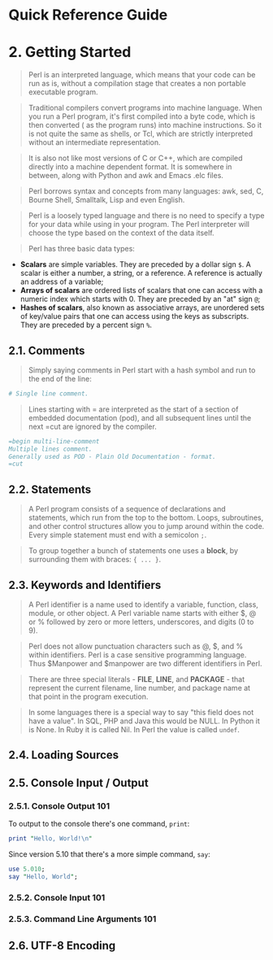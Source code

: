 Quick Reference Guide
=====================

# 2. Getting Started

> Perl is an interpreted language, which means that your code can be run as is, without a compilation stage that creates a non portable executable program.

> Traditional compilers convert programs into machine language. When you run a Perl program, it's first compiled into a byte code, which is then converted ( as the program runs) into machine instructions. So it is not quite the same as shells, or Tcl, which are strictly interpreted without an intermediate representation.

> It is also not like most versions of C or C++, which are compiled directly into a machine dependent format. It is somewhere in between, along with Python and awk and Emacs .elc files.

> Perl borrows syntax and concepts from many languages: awk, sed, C, Bourne Shell, Smalltalk, Lisp and even English.

> Perl is a loosely typed language and there is no need to specify a type for your data while using in your program. The Perl interpreter will choose the type based on the context of the data itself.

> Perl has three basic data types:
- **Scalars** are simple variables. They are preceded by a dollar sign ```$```. A scalar is either a number, a string, or a reference. A reference is actually an address of a variable;
- **Arrays of scalars** are ordered lists of scalars that one can access with a numeric index which starts with 0. They are preceded by an "at" sign ```@```;
- **Hashes of scalars**, also known as associative arrays, are unordered sets of key/value pairs that one can access using the keys as subscripts. They are preceded by a percent sign ```%```.

## 2.1. Comments

> Simply saying comments in Perl start with a hash symbol and run to the end of the line:

```perl
# Single line comment.
```

> Lines starting with = are interpreted as the start of a section of embedded documentation (pod), and all subsequent lines until the next =cut are ignored by the compiler.

```perl
=begin multi-line-comment
Multiple lines comment.
Generally used as POD - Plain Old Documentation - format.
=cut
```

## 2.2. Statements

> A Perl program consists of a sequence of declarations and statements, which run from the top to the bottom. Loops, subroutines, and other control structures allow you to jump around within the code. Every simple statement must end with a semicolon ```;```.

> To group together a bunch of statements one uses a **block**, by surrounding them with braces: ```{ ... }```.

## 2.3. Keywords and Identifiers

> A Perl identifier is a name used to identify a variable, function, class, module, or other object. A Perl variable name starts with either $, @ or % followed by zero or more letters, underscores, and digits (0 to 9).

> Perl does not allow punctuation characters such as @, $, and % within identifiers. Perl is a case sensitive programming language. Thus $Manpower and $manpower are two different identifiers in Perl.

> There are three special literals - __FILE__, __LINE__, and __PACKAGE__ - that represent the current filename, line number, and package name at that point in the program execution.

> In some languages there is a special way to say "this field does not have a value". In SQL, PHP and Java this would be NULL. In Python it is None. In Ruby it is called Nil. In Perl the value is called ```undef```.

## 2.4. Loading Sources

## 2.5. Console Input / Output

### 2.5.1. Console Output 101

To output to the console there's one command, ```print```:

```perl
print "Hello, World!\n"
```

Since version 5.10 that there's a more simple command, ```say```:

```perl
use 5.010;
say "Hello, World";
```

### 2.5.2. Console Input 101

### 2.5.3. Command Line Arguments 101

## 2.6. UTF-8 Encoding

